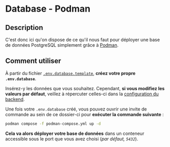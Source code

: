# Database - Podman

## Description

C'est donc ici qu'on dispose de ce qu'il nous faut pour déployer une base de données PostgreSQL simplement grâce à [Podman](https://podman.io/).

## Comment utiliser

À partir du fichier [`.env.database.template`](./.env.database.template), **créez votre propre `.env.database`**.

Insérez-y les données que vous souhaitez. Cependant, **si vous modifiez les valeurs par défaut**, veillez à répercuter celles-ci dans la [configuration du backend](../../backend/app/src/main/resources/application.properties).

Une fois votre `.env.database` créé, vous pouvez ouvrir une invite de commande au sein de ce dossier-ci pour **exécuter la commande suivante** :

```sh
podman compose -f podman-compose.yml up -d
```

**Cela va alors déployer votre base de données** dans un conteneur accessible sous le port que vous avez choisi (*par défaut, `5432`*).
